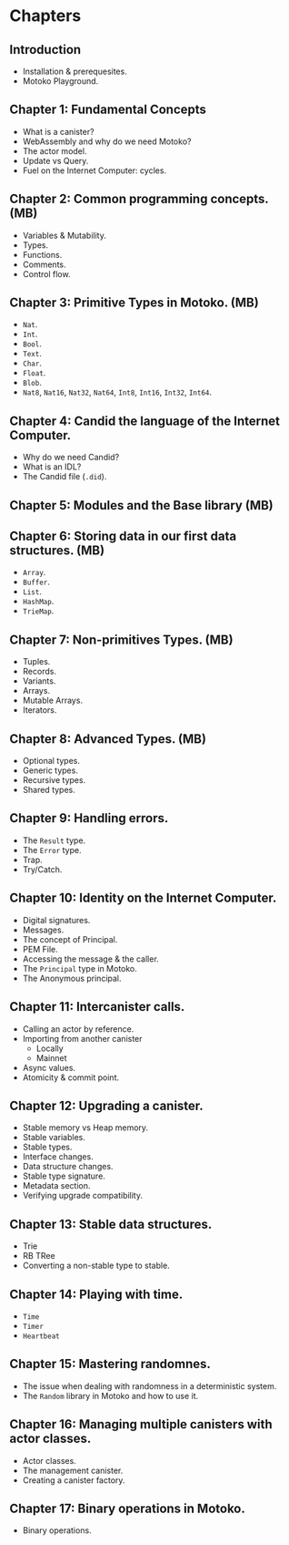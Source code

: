# Chapters
## Introduction
- Installation & prerequesites.
- Motoko Playground.
## Chapter 1: Fundamental Concepts
- What is a canister?
- WebAssembly and why do we need Motoko?
- The actor model.
- Update vs Query.
- Fuel on the Internet Computer: cycles.
## Chapter 2: Common programming concepts. (MB)
- Variables & Mutability.
- Types.
- Functions.
- Comments.
- Control flow.
## Chapter 3: Primitive Types in Motoko. (MB)
- `Nat`.
- `Int`.
- `Bool`.
- `Text`.
- `Char`.
- `Float`.
- `Blob`.
- `Nat8`, `Nat16`, `Nat32`, `Nat64`, `Int8`, `Int16`, `Int32`, `Int64`.
## Chapter 4: Candid the language of the Internet Computer.
- Why do we need Candid? 
- What is an IDL?
- The Candid file (`.did`).
## Chapter 5: Modules and the Base library (MB)
## Chapter 6: Storing data in our first data structures. (MB)
- `Array`.
- `Buffer`.
- `List`.
- `HashMap`.
- `TrieMap`.
## Chapter 7: Non-primitives Types. (MB)
- Tuples.
- Records.
- Variants.
- Arrays.
- Mutable Arrays.
- Iterators.
## Chapter 8: Advanced Types. (MB)
- Optional types.
- Generic types.
- Recursive types.
- Shared types.
## Chapter 9: Handling errors.
- The `Result` type.
- The `Error` type.
- Trap. 
- Try/Catch.
## Chapter 10: Identity on the Internet Computer.
- Digital signatures.
- Messages.
- The concept of Principal.
- PEM File.
- Accessing the message & the caller.
- The `Principal` type in Motoko.
- The Anonymous principal.
## Chapter 11: Intercanister calls.
- Calling an actor by reference.
- Importing from another canister 
    - Locally
    - Mainnet
- Async values.
- Atomicity & commit point.
## Chapter 12: Upgrading a canister.
- Stable memory vs Heap memory.
- Stable variables.
- Stable types.
- Interface changes.
- Data structure changes.
- Stable type signature.
- Metadata section.
- Verifying upgrade compatibility.
## Chapter 13: Stable data structures.
- Trie
- RB TRee
- Converting a non-stable type to stable.
## Chapter 14: Playing with time.
- `Time`
- `Timer` 
- `Heartbeat`
## Chapter 15: Mastering randomnes.
- The issue when dealing with randomness in a deterministic system.
- The `Random` library in Motoko and how to use it.
## Chapter 16: Managing multiple canisters with actor classes.
- Actor classes.
- The management canister.
- Creating a canister factory.
## Chapter 17: Binary operations in Motoko.
- Binary operations.